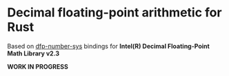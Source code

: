 # Decimal floating-point arithmetic for Rust

[dfp-number-sys]: https://crates.io/crates/dfp-number-sys

Based on [dfp-number-sys] bindings for **Intel(R) Decimal Floating-Point Math Library v2.3**

**WORK IN PROGRESS**
